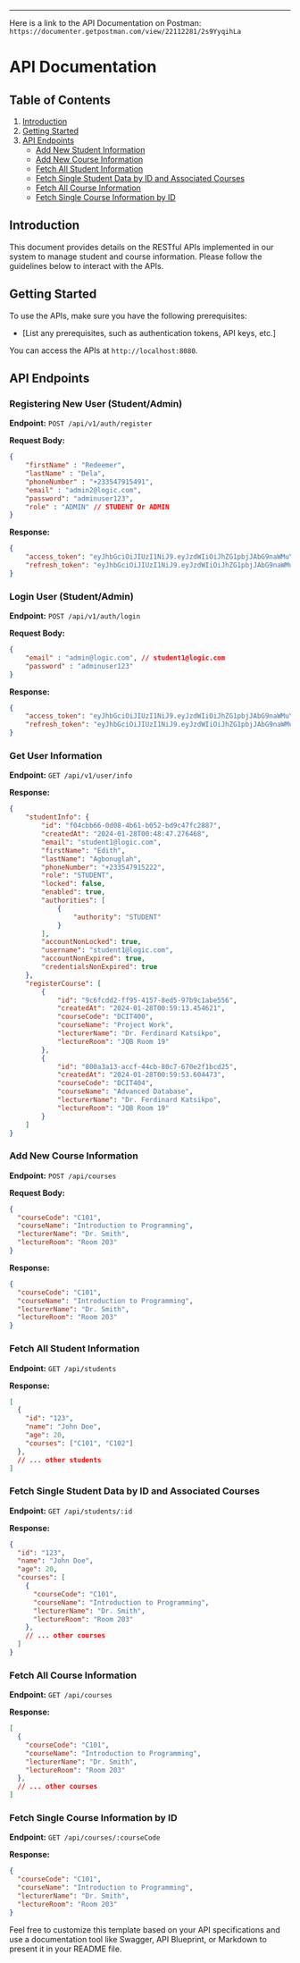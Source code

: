 ---
Here is a link to the API Documentation on Postman: `https://documenter.getpostman.com/view/22112281/2s9YyqihLa `

# API Documentation

## Table of Contents
1. [Introduction](#introduction)
2. [Getting Started](#getting-started)
3. [API Endpoints](#api-endpoints)
    - [Add New Student Information](#add-new-student-information)
    - [Add New Course Information](#add-new-course-information)
    - [Fetch All Student Information](#fetch-all-student-information)
    - [Fetch Single Student Data by ID and Associated Courses](#fetch-single-student-data-by-id-and-all-associated-courses)
    - [Fetch All Course Information](#fetch-all-course-information)
    - [Fetch Single Course Information by ID](#fetch-single-course-information-by-id)

## Introduction
This document provides details on the RESTful APIs implemented in our system to manage student and course information. Please follow the guidelines below to interact with the APIs.

## Getting Started
To use the APIs, make sure you have the following prerequisites:
- [List any prerequisites, such as authentication tokens, API keys, etc.]


You can access the APIs at `http://localhost:8080`.

## API Endpoints

### Registering New User (Student/Admin)
**Endpoint:** `POST /api/v1/auth/register`

**Request Body:**
```json
{
    "firstName" : "Redeemer",
    "lastName" : "Dela",
    "phoneNumber" : "+233547915491",
    "email" : "admin2@logic.com",
    "password": "adminuser123",
    "role" : "ADMIN" // STUDENT Or ADMIN
}
```

**Response:**
```json
{
    "access_token": "eyJhbGciOiJIUzI1NiJ9.eyJzdWIiOiJhZG1pbjJAbG9naWMuY29tIiwiaWF0IjoxNzA2NDA0MDQ2LCJleHAiOjE3MDY0MDQ5NDZ9.WmKEqsYSP-H0Q7m6z0uKdhK3Hv9waI-HrwiLxAupv_g",
    "refresh_token": "eyJhbGciOiJIUzI1NiJ9.eyJzdWIiOiJhZG1pbjJAbG9naWMuY29tIiwiaWF0IjoxNzA2NDA0MDQ2LCJleHAiOjE3OTI4MDQwNDZ9.K_FINTBotGcs0WgPqvoJ66Dq0wNu6Au9PD2lf9Y_hQc"
}
```

### Login User (Student/Admin)
**Endpoint:** `POST /api/v1/auth/login`

**Request Body:**
```json
{
    "email" : "admin@logic.com", // student1@logic.com
    "password" : "adminuser123"
}
```

**Response:**
```json
{
    "access_token": "eyJhbGciOiJIUzI1NiJ9.eyJzdWIiOiJhZG1pbjJAbG9naWMuY29tIiwiaWF0IjoxNzA2NDA0MDQ2LCJleHAiOjE3MDY0MDQ5NDZ9.WmKEqsYSP-H0Q7m6z0uKdhK3Hv9waI-HrwiLxAupv_g",
    "refresh_token": "eyJhbGciOiJIUzI1NiJ9.eyJzdWIiOiJhZG1pbjJAbG9naWMuY29tIiwiaWF0IjoxNzA2NDA0MDQ2LCJleHAiOjE3OTI4MDQwNDZ9.K_FINTBotGcs0WgPqvoJ66Dq0wNu6Au9PD2lf9Y_hQc"
}
```

### Get User Information
**Endpoint:** `GET /api/v1/user/info`


**Response:**
```json
{
    "studentInfo": {
        "id": "f04cbb66-0d08-4b61-b052-bd9c47fc2887",
        "createdAt": "2024-01-28T00:48:47.276468",
        "email": "student1@logic.com",
        "firstName": "Edith",
        "lastName": "Agbonuglah",
        "phoneNumber": "+233547915222",
        "role": "STUDENT",
        "locked": false,
        "enabled": true,
        "authorities": [
            {
                "authority": "STUDENT"
            }
        ],
        "accountNonLocked": true,
        "username": "student1@logic.com",
        "accountNonExpired": true,
        "credentialsNonExpired": true
    },
    "registerCourse": [
        {
            "id": "9c6fcdd2-ff95-4157-8ed5-97b9c1abe556",
            "createdAt": "2024-01-28T00:59:13.454621",
            "courseCode": "DCIT400",
            "courseName": "Project Work",
            "lecturerName": "Dr. Ferdinard Katsikpo",
            "lectureRoom": "JQB Room 19"
        },
        {
            "id": "800a3a13-accf-44cb-80c7-670e2f1bcd25",
            "createdAt": "2024-01-28T00:59:53.604473",
            "courseCode": "DCIT404",
            "courseName": "Advanced Database",
            "lecturerName": "Dr. Ferdinard Katsikpo",
            "lectureRoom": "JQB Room 19"
        }
    ]
}
```

### Add New Course Information
**Endpoint:** `POST /api/courses`

**Request Body:**
```json
{
  "courseCode": "C101",
  "courseName": "Introduction to Programming",
  "lecturerName": "Dr. Smith",
  "lectureRoom": "Room 203"
}
```

**Response:**
```json
{
  "courseCode": "C101",
  "courseName": "Introduction to Programming",
  "lecturerName": "Dr. Smith",
  "lectureRoom": "Room 203"
}
```

### Fetch All Student Information
**Endpoint:** `GET /api/students`

**Response:**
```json
[
  {
    "id": "123",
    "name": "John Doe",
    "age": 20,
    "courses": ["C101", "C102"]
  },
  // ... other students
]
```

### Fetch Single Student Data by ID and Associated Courses
**Endpoint:** `GET /api/students/:id`

**Response:**
```json
{
  "id": "123",
  "name": "John Doe",
  "age": 20,
  "courses": [
    {
      "courseCode": "C101",
      "courseName": "Introduction to Programming",
      "lecturerName": "Dr. Smith",
      "lectureRoom": "Room 203"
    },
    // ... other courses
  ]
}
```

### Fetch All Course Information
**Endpoint:** `GET /api/courses`

**Response:**
```json
[
  {
    "courseCode": "C101",
    "courseName": "Introduction to Programming",
    "lecturerName": "Dr. Smith",
    "lectureRoom": "Room 203"
  },
  // ... other courses
]
```

### Fetch Single Course Information by ID
**Endpoint:** `GET /api/courses/:courseCode`

**Response:**
```json
{
  "courseCode": "C101",
  "courseName": "Introduction to Programming",
  "lecturerName": "Dr. Smith",
  "lectureRoom": "Room 203"
}
```

Feel free to customize this template based on your API specifications and use a documentation tool like Swagger, API Blueprint, or Markdown to present it in your README file.
